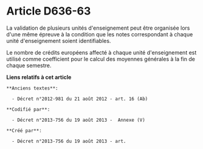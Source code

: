 # Article D636-63

La validation de plusieurs unités d'enseignement peut être organisée lors d'une même épreuve à la condition que les notes
correspondant à chaque unité d'enseignement soient identifiables.

Le nombre de crédits européens affecté à chaque unité d'enseignement est utilisé comme coefficient pour le calcul des
moyennes générales à la fin de chaque semestre.

**Liens relatifs à cet article**

	**Anciens textes**:

	  - Décret n°2012-981 du 21 août 2012 - art. 16 (Ab)

	**Codifié par**:

	  - Décret n°2013-756 du 19 août 2013 -  Annexe (V)

	**Créé par**:

	  - Décret n°2013-756 du 19 août 2013 - art.
